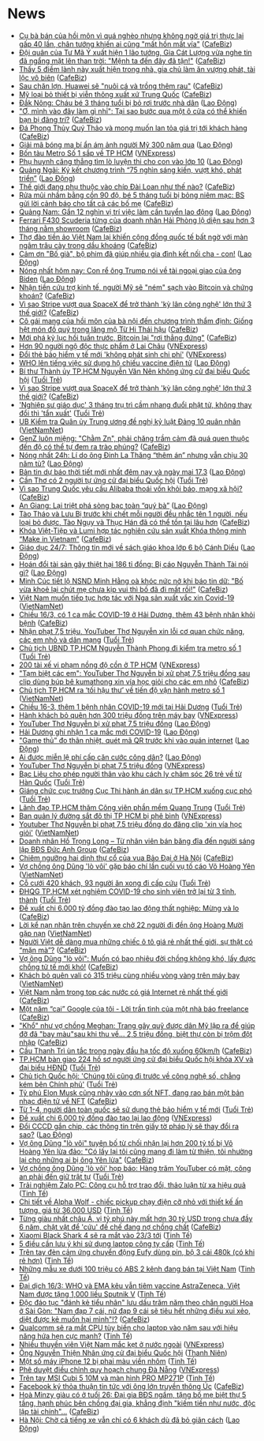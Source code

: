 # News

- [Cụ bà bán của hồi môn vì quá nghèo nhưng không ngờ giá trị thực lại gấp 40 lần, chân tướng khiến ai cũng "mất hồn mất vía"](https://cafebiz.vn/cu-ba-ban-cua-hoi-mon-vi-qua-ngheo-nhung-khong-ngo-gia-tri-thuc-lai-gap-40-lan-chan-tuong-khien-ai-cung-mat-hon-mat-via-2021031621124732.chn) ([CafeBiz](https://cafebiz.vn))
- [Đội quân của Tư Mã Ý xuất hiện 1 lão tướng, Gia Cát Lượng vừa nghe tin đã ngẩng mặt lên than trời: "Mệnh ta đến đây đã tận!"](https://cafebiz.vn/doi-quan-cua-tu-ma-y-xuat-hien-1-lao-tuong-gia-cat-luong-vua-nghe-tin-da-ngang-mat-len-than-troi-menh-ta-den-day-da-tan-20210316210838672.chn) ([CafeBiz](https://cafebiz.vn))
- [Thấy 5 điềm lành này xuất hiện trong nhà, gia chủ làm ăn vượng phát, tài lộc vô biên](https://cafebiz.vn/thay-5-diem-lanh-nay-xuat-hien-trong-nha-gia-chu-lam-an-vuong-phat-tai-loc-vo-bien-20210316210608051.chn) ([CafeBiz](https://cafebiz.vn))
- [Sau chăn lợn, Huawei sẽ "nuôi cá và trồng thêm rau"](https://cafebiz.vn/sau-chan-lon-huawei-se-nuoi-ca-va-trong-them-rau-2021031620232832.chn) ([CafeBiz](https://cafebiz.vn))
- [Mỹ loại bỏ thiết bị viễn thông xuất xứ Trung Quốc](https://cafebiz.vn/my-loai-bo-thiet-bi-vien-thong-xuat-xu-trung-quoc-20210316184004211.chn) ([CafeBiz](https://cafebiz.vn))
- [Đắk Nông: Cháu bé 3 tháng tuổi bị bỏ rơi trước nhà dân](https://laodong.vn/xa-hoi/dak-nong-chau-be-3-thang-tuoi-bi-bo-roi-truoc-nha-dan-889769.ldo) ([Lao Động](https://laodong.vn))
- ["Ơ, mình vào đây làm gì nhỉ": Tại sao bước qua một ô cửa có thể khiến bạn bị đãng trí?](https://cafebiz.vn/o-minh-vao-day-lam-gi-nhi-tai-sao-buoc-qua-mot-o-cua-co-the-khien-ban-bi-dang-tri-20210316210324542.chn) ([CafeBiz](https://cafebiz.vn))
- [Đá Phong Thủy Quý Thảo và mong muốn lan tỏa giá trị tới khách hàng](https://cafebiz.vn/da-phong-thuy-quy-thao-va-mong-muon-lan-toa-gia-tri-toi-khach-hang-20210316171002525.chn) ([CafeBiz](https://cafebiz.vn))
- [Giải mã bóng ma bí ẩn ám ảnh người Mỹ 300 năm qua](https://laodong.vn/the-gioi/giai-ma-bong-ma-bi-an-am-anh-nguoi-my-300-nam-qua-889782.ldo) ([Lao Động](https://laodong.vn))
- [Bốn tàu Metro Số 1 sắp về TP HCM](https://vnexpress.net/bon-tau-metro-so-1-sap-ve-tp-hcm-4249449.html) ([VNExpress](https://vnexpress.net))
- [Phụ huynh căng thẳng tìm lò luyện thi cho con vào lớp 10](https://laodong.vn/giao-duc/phu-huynh-cang-thang-tim-lo-luyen-thi-cho-con-vao-lop-10-889627.ldo) ([Lao Động](https://laodong.vn))
- [Quảng Ngãi: Ký kết chương trình “75 nghìn sáng kiến, vượt khó, phát triển”](https://laodong.vn/cong-doan/quang-ngai-ky-ket-chuong-trinh-75-nghin-sang-kien-vuot-kho-phat-trien-889773.ldo) ([Lao Động](https://laodong.vn))
- [Thế giới đang phụ thuộc vào chíp Đài Loan như thế nào?](https://cafebiz.vn/the-gioi-dang-phu-thuoc-vao-chip-dai-loan-nhu-the-nao-20210316202009012.chn) ([CafeBiz](https://cafebiz.vn))
- [Rửa mũi nhầm bằng cồn 90 độ, bé 5 tháng tuổi bị bỏng niêm mạc: BS gửi lời cảnh báo cho tất cả các bố mẹ](https://cafebiz.vn/rua-mui-nham-bang-con-90-do-be-5-thang-tuoi-bi-bong-niem-mac-bs-gui-loi-canh-bao-cho-tat-ca-cac-bo-me-20210316190928488.chn) ([CafeBiz](https://cafebiz.vn))
- [Quảng Nam: Gần 12 nghìn vị trí việc làm cần tuyển lao động](https://laodong.vn/cong-doan/quang-nam-gan-12-nghin-vi-tri-viec-lam-can-tuyen-lao-dong-889760.ldo) ([Lao Động](https://laodong.vn))
- [Ferrari F430 Scuderia từng của doanh nhân Hải Phòng lộ diện sau hơn 3 tháng nằm showroom](https://cafebiz.vn/ferrari-f430-scuderia-tung-cua-doanh-nhan-hai-phong-lo-dien-sau-hon-3-thang-nam-showroom-20210316190708401.chn) ([CafeBiz](https://cafebiz.vn))
- [Thợ đào tiền ảo Việt Nam lại khiến cộng đồng quốc tế bất ngờ với màn ngâm trâu cày trong dầu khoáng](https://cafebiz.vn/tho-dao-tien-ao-viet-nam-lai-khien-cong-dong-quoc-te-bat-ngo-voi-man-ngam-trau-cay-trong-dau-khoang-20210316184410256.chn) ([CafeBiz](https://cafebiz.vn))
- [Cảm ơn &quot;Bố già&quot;, bộ phim đã giúp nhiều gia đình kết nối cha - con!](https://laodong.vn/chuyen-nha-minh/cam-on-bo-gia-bo-phim-da-giup-nhieu-gia-dinh-ket-noi-cha-con-889682.ldo) ([Lao Động](https://laodong.vn))
- [Nóng nhất hôm nay: Con rể ông Trump nói về tài ngoại giao của ông Biden](https://laodong.vn/video-the-gioi/nong-nhat-hom-nay-con-re-ong-trump-noi-ve-tai-ngoai-giao-cua-ong-biden-889833.ldo) ([Lao Động](https://laodong.vn))
- [Nhận tiền cứu trợ kinh tế, người Mỹ sẽ "ném" sạch vào Bitcoin và chứng khoán?](https://cafebiz.vn/nhan-tien-cuu-tro-kinh-te-nguoi-my-se-nem-sach-vao-bitcoin-va-chung-khoan-20210316185122596.chn) ([CafeBiz](https://cafebiz.vn))
- [Vì sao Stripe vượt qua SpaceX để trở thành 'kỳ lân công nghệ' lớn thứ 3 thế giới?](https://cafebiz.vn/vi-sao-stripe-vuot-qua-spacex-de-tro-thanh-ky-lan-cong-nghe-lon-thu-3-the-gioi-20210316183840474.chn) ([CafeBiz](https://cafebiz.vn))
- [Cô gái mang của hồi môn của bà nội đến chương trình thẩm định: Giống hệt món đồ quý trong lăng mộ Từ Hi Thái hậu](https://cafebiz.vn/co-gai-mang-cua-hoi-mon-cua-ba-noi-den-chuong-trinh-tham-dinh-giong-het-mon-do-quy-trong-lang-mo-tu-hi-thai-hau-20210316190340759.chn) ([CafeBiz](https://cafebiz.vn))
- [Mới phá kỷ lục hồi tuần trước, Bitcoin lại "rơi thẳng đứng"](https://cafebiz.vn/moi-pha-ky-luc-hoi-tuan-truoc-bitcoin-lai-roi-thang-dung-20210316184948036.chn) ([CafeBiz](https://cafebiz.vn))
- [Hơn 90 người ngộ độc thực phẩm ở Lai Châu](https://vnexpress.net/hon-90-nguoi-ngo-doc-thuc-pham-o-lai-chau-4249443.html) ([VNExpress](https://vnexpress.net))
- [Đổi thẻ bảo hiểm y tế mới 'không phát sinh chi phí'](https://vnexpress.net/doi-the-bao-hiem-y-te-moi-khong-phat-sinh-chi-phi-4249450.html) ([VNExpress](https://vnexpress.net))
- [WHO lên tiếng việc sử dụng hộ chiếu vaccine điện tử](https://laodong.vn/the-gioi/who-len-tieng-viec-su-dung-ho-chieu-vaccine-dien-tu-889823.ldo) ([Lao Động](https://laodong.vn))
- [Bí thư Thành ủy TP.HCM Nguyễn Văn Nên không ứng cử đại biểu Quốc hội](https://tuoitre.vn/bi-thu-thanh-uy-tp-hcm-nguyen-van-nen-khong-ung-cu-dai-bieu-quoc-hoi-20210316142651392.htm) ([Tuổi Trẻ](https://tuoitre.vn))
- [Vì sao Stripe vượt qua SpaceX để trở thành 'kỳ lân công nghệ' lớn thứ 3 thế giới?](https://cafebiz.vn/vi-sao-stripe-vuot-qua-spacex-de-tro-thanh-ky-lan-cong-nghe-lon-thu-3-the-gioi-20210316183835616.chn) ([CafeBiz](https://cafebiz.vn))
- ['Nghiệp sư giáo dục' 3 tháng trụ trì cầm nhang đuổi phật tử, không thay đổi thì 'tẩn xuất'](https://tuoitre.vn/nghiep-su-giao-duc-3-thang-tru-tri-cam-nhang-duoi-phat-tu-khong-thay-doi-thi-tan-xuat-20210316191855332.htm) ([Tuổi Trẻ](https://tuoitre.vn))
- [UB Kiểm tra Quân ủy Trung ương đề nghị kỷ luật Đảng 10 quân nhân](http://vietnamnet.vn/vn/thoi-su/chinh-tri/ub-kiem-tra-quan-uy-trung-uong-de-nghi-ky-luat-dang-10-quan-nhan-720097.html) ([VietNamNet](https://vietnamnet.vn))
- [GenZ luôn miệng: "Chằm Zn", phải chăng trầm cảm đã quá quen thuộc đến độ có thể tự đem ra trào phúng?](https://cafebiz.vn/genz-luon-mieng-cham-zn-phai-chang-tram-cam-da-qua-quen-thuoc-den-do-co-the-tu-dem-ra-trao-phung-20210316181222015.chn) ([CafeBiz](https://cafebiz.vn))
- [Nóng nhất 24h: Lí do ông Đinh La Thăng “thêm án” nhưng vẫn chịu 30 năm tù?](https://laodong.vn/video/nong-nhat-24h-li-do-ong-dinh-la-thang-them-an-nhung-van-chiu-30-nam-tu-889786.ldo) ([Lao Động](https://laodong.vn))
- [Bản tin dự báo thời tiết mới nhất đêm nay và ngày mai 17.3](https://laodong.vn/video/ban-tin-du-bao-thoi-tiet-moi-nhat-dem-nay-va-ngay-mai-173-889621.ldo) ([Lao Động](https://laodong.vn))
- [Cần Thơ có 2 người tự ứng cử đại biểu Quốc hội](https://tuoitre.vn/can-tho-co-2-nguoi-tu-ung-cu-dai-bieu-quoc-hoi-20210316193016353.htm) ([Tuổi Trẻ](https://tuoitre.vn))
- [Vì sao Trung Quốc yêu cầu Alibaba thoái vốn khỏi báo, mạng xã hội?](https://cafebiz.vn/vi-sao-trung-quoc-yeu-cau-alibaba-thoai-von-khoi-bao-mang-xa-hoi-20210316184727028.chn) ([CafeBiz](https://cafebiz.vn))
- [An Giang: Lại triệt phá sòng bạc toàn “quý bà”](https://laodong.vn/phap-luat/an-giang-lai-triet-pha-song-bac-toan-quy-ba-889800.ldo) ([Lao Động](https://laodong.vn))
- [Tào Tháo và Lưu Bị trước khi chết mỗi người đều nhắc tên 1 người, nếu loại bỏ được, Tào Ngụy và Thục Hán đã có thể tồn tại lâu hơn](https://cafebiz.vn/tao-thao-va-luu-bi-truoc-khi-chet-moi-nguoi-deu-nhac-ten-1-nguoi-neu-loai-bo-duoc-tao-nguy-va-thuc-han-da-co-the-ton-tai-lau-hon-20210316190040157.chn) ([CafeBiz](https://cafebiz.vn))
- [Khóa Việt-Tiệp và Lumi hợp tác nghiên cứu sản xuất Khóa thông minh “Make in Vietnam”](https://cafebiz.vn/khoa-viet-tiep-va-lumi-hop-tac-nghien-cuu-san-xuat-khoa-thong-minh-make-in-vietnam-20210316154907674.chn) ([CafeBiz](https://cafebiz.vn))
- [Giáo dục 24/7: Thông tin mới về sách giáo khoa lớp 6 bộ Cánh Diều](https://laodong.vn/video/giao-duc-247-thong-tin-moi-ve-sach-giao-khoa-lop-6-bo-canh-dieu-889765.ldo) ([Lao Động](https://laodong.vn))
- [Hoán đổi tài sản gây thiệt hại 186 tỉ đồng: Bị cáo Nguyễn Thành Tài nói gì?](https://laodong.vn/phap-luat/hoan-doi-tai-san-gay-thiet-hai-186-ti-dong-bi-cao-nguyen-thanh-tai-noi-gi-889794.ldo) ([Lao Động](https://laodong.vn))
- [Minh Cúc tiết lộ NSND Minh Hằng oà khóc nức nở khi báo tin dữ: "Bố vừa khoẻ lại chút mẹ chưa kịp vui thì bố đã đi mất rồi!"](https://cafebiz.vn/minh-cuc-tiet-lo-nsnd-minh-hang-oa-khoc-nuc-no-khi-bao-tin-du-bo-vua-khoe-lai-chut-me-chua-kip-vui-thi-bo-da-di-mat-roi-20210316183425459.chn) ([CafeBiz](https://cafebiz.vn))
- [Việt Nam muốn tiếp tục hợp tác với Nga sản xuất vắc xin Covid-19](http://vietnamnet.vn/vn/thoi-su/chinh-tri/viet-nam-muon-tiep-tuc-hop-tac-voi-nga-san-xuat-vac-xin-covid-19-720095.html) ([VietNamNet](https://vietnamnet.vn))
- [Chiều 16/3, có 1 ca mắc COVID-19 ở Hải Dương, thêm 43 bệnh nhân khỏi bệnh](https://cafebiz.vn/chieu-16-3-co-1-ca-mac-covid-19-o-hai-duong-them-43-benh-nhan-khoi-benh-20210316182941831.chn) ([CafeBiz](https://cafebiz.vn))
- [Nhận phạt 7,5 triệu, YouTuber Thơ Nguyễn xin lỗi cơ quan chức năng, các em nhỏ và dân mạng](https://tuoitre.vn/nhan-phat-7-5-trieu-youtuber-tho-nguyen-xin-loi-co-quan-chuc-nang-cac-em-nho-va-dan-mang-20210316181229939.htm) ([Tuổi Trẻ](https://tuoitre.vn))
- [Chủ tịch UBND TP.HCM Nguyễn Thành Phong đi kiểm tra metro số 1](https://tuoitre.vn/chu-tich-ubnd-tp-hcm-nguyen-thanh-phong-di-kiem-tra-metro-so-1-20210316173847813.htm) ([Tuổi Trẻ](https://tuoitre.vn))
- [200 tài xế vi phạm nồng độ cồn ở TP HCM](https://vnexpress.net/200-tai-xe-vi-pham-nong-do-con-o-tp-hcm-4248955.html) ([VNExpress](https://vnexpress.net))
- ["Tạm biệt các em": YouTuber Thơ Nguyễn bị xử phạt 7,5 triệu đồng sau clip dùng búp bê kumathong xin vía học giỏi cho các em nhỏ](https://cafebiz.vn/tam-biet-cac-em-youtuber-tho-nguyen-bi-xu-phat-75-trieu-dong-sau-clip-dung-bup-be-kumathong-xin-via-hoc-gioi-cho-cac-em-nho-20210316182717352.chn) ([CafeBiz](https://cafebiz.vn))
- [Chủ tịch TP.HCM ra ‘tối hậu thư’ về tiến độ vận hành metro số 1](http://vietnamnet.vn/vn/thoi-su/an-toan-giao-thong/chu-tich-tp-hcm-ra-toi-hau-thu-ve-tien-do-van-hanh-metro-so-1-720091.html) ([VietNamNet](https://vietnamnet.vn))
- [Chiều 16-3, thêm 1 bệnh nhân COVID-19 mới tại Hải Dương](https://tuoitre.vn/chieu-16-3-them-1-benh-nhan-covid-19-moi-tai-hai-duong-20210316181314293.htm) ([Tuổi Trẻ](https://tuoitre.vn))
- [Hành khách bỏ quên hơn 300 triệu đồng trên máy bay](https://vnexpress.net/hanh-khach-bo-quen-hon-300-trieu-dong-tren-may-bay-4249435.html) ([VNExpress](https://vnexpress.net))
- [YouTuber Thơ Nguyễn bị xử phạt 7,5 triệu đồng](https://laodong.vn/xa-hoi/youtuber-tho-nguyen-bi-xu-phat-75-trieu-dong-889771.ldo) ([Lao Động](https://laodong.vn))
- [Hải Dương ghi nhận 1 ca mắc mới COVID-19](https://laodong.vn/y-te/hai-duong-ghi-nhan-1-ca-mac-moi-covid-19-889790.ldo) ([Lao Động](https://laodong.vn))
- [&quot;Game thủ” đo thân nhiệt, quét mã QR trước khi vào quán internet](https://laodong.vn/video/game-thu-do-than-nhiet-quet-ma-qr-truoc-khi-vao-quan-internet-889706.ldo) ([Lao Động](https://laodong.vn))
- [Ai được miễn lệ phí cấp căn cước công dân?](https://laodong.vn/infographic/ai-duoc-mien-le-phi-cap-can-cuoc-cong-dan-889692.ldo) ([Lao Động](https://laodong.vn))
- [YouTuber Thơ Nguyễn bị phạt 7,5 triệu đồng](https://vnexpress.net/youtuber-tho-nguyen-bi-phat-7-5-trieu-dong-4249407.html) ([VNExpress](https://vnexpress.net))
- [Bạc Liêu cho phép người thân vào khu cách ly chăm sóc 26 trẻ về từ Hàn Quốc](https://tuoitre.vn/bac-lieu-cho-phep-nguoi-than-vao-khu-cach-ly-cham-soc-26-tre-ve-tu-han-quoc-2021031617074286.htm) ([Tuổi Trẻ](https://tuoitre.vn))
- [Giáng chức cục trưởng Cục Thi hành án dân sự TP.HCM xuống cục phó](https://tuoitre.vn/giang-chuc-cuc-truong-cuc-thi-hanh-an-dan-su-tp-hcm-xuong-cuc-pho-20210316171618517.htm) ([Tuổi Trẻ](https://tuoitre.vn))
- [Lãnh đạo TP.HCM thăm Công viên phần mềm Quang Trung](https://tuoitre.vn/lanh-dao-tp-hcm-tham-cong-vien-phan-mem-quang-trung-20210316172444125.htm) ([Tuổi Trẻ](https://tuoitre.vn))
- [Ban quản lý đường sắt đô thị TP HCM bị phê bình](https://vnexpress.net/ban-quan-ly-duong-sat-do-thi-tp-hcm-bi-phe-binh-4249219.html) ([VNExpress](https://vnexpress.net))
- [Youtuber Thơ Nguyễn bị phạt 7,5 triệu đồng do đăng clip 'xin vía học giỏi'](http://vietnamnet.vn/vn/thoi-su/youtuber-tho-nguyen-bi-phat-7-5-trieu-dong-do-dang-clip-xin-via-hoc-gioi-720085.html) ([VietNamNet](https://vietnamnet.vn))
- [Doanh nhân Hồ Trọng Long – Từ nhân viên bán băng đĩa đến người sáng lập BĐS Đức Anh Group](https://cafebiz.vn/doanh-nhan-ho-trong-long-tu-nhan-vien-ban-bang-dia-den-nguoi-sang-lap-bds-duc-anh-group-20210316171024613.chn) ([CafeBiz](https://cafebiz.vn))
- [Chiêm ngưỡng hai dinh thự cổ của vua Bảo Đại ở Hà Nội](https://cafebiz.vn/chiem-nguong-hai-dinh-thu-co-cua-vua-bao-dai-o-ha-noi-20210316171601272.chn) ([CafeBiz](https://cafebiz.vn))
- [Vợ chồng ông Dũng 'lò vôi' gặp báo chí lần cuối vụ tố cáo Võ Hoàng Yên](http://vietnamnet.vn/vn/thoi-su/vo-chong-ong-dung-lo-voi-gap-bao-chi-lan-cuoi-vu-to-cao-vo-hoang-yen-720073.html) ([VietNamNet](https://vietnamnet.vn))
- [Cỗ cưới 420 khách, 93 người ăn xong đi cấp cứu](https://tuoitre.vn/co-cuoi-420-khach-93-nguoi-an-xong-di-cap-cuu-20210316162054922.htm) ([Tuổi Trẻ](https://tuoitre.vn))
- [ĐHQG TP.HCM xét nghiệm COVID-19 cho sinh viên trở lại từ 3 tỉnh, thành](https://tuoitre.vn/dhqg-tp-hcm-xet-nghiem-covid-19-cho-sinh-vien-tro-lai-tu-3-tinh-thanh-20210316161020028.htm) ([Tuổi Trẻ](https://tuoitre.vn))
- [Đề xuất chi 6.000 tỷ đồng đào tạo lao động thất nghiệp: Mừng và lo](https://cafebiz.vn/de-xuat-chi-6000-ty-dong-dao-tao-lao-dong-that-nghiep-mung-va-lo-2021031616562741.chn) ([CafeBiz](https://cafebiz.vn))
- [Lời kể nạn nhân trên chuyến xe chở 22 người đi đền ông Hoàng Mười gặp nạn](http://vietnamnet.vn/vn/thoi-su/an-toan-giao-thong/loi-ke-nan-nhan-tren-chuyen-xe-cho-22-nguoi-di-den-ong-hoang-muoi-gap-nan-720040.html) ([VietNamNet](https://vietnamnet.vn))
- [Người Việt dễ dàng mua những chiếc ô tô giá rẻ nhất thế giới, sự thật có “mặn mà”?](https://cafebiz.vn/nguoi-viet-de-dang-mua-nhung-chiec-o-to-gia-re-nhat-the-gioi-su-that-co-man-ma-20210316152924389.chn) ([CafeBiz](https://cafebiz.vn))
- [Vợ ông Dũng "lò vôi": Muốn có bao nhiêu đời chồng không khó, lấy được chồng tử tế mới khó!](https://cafebiz.vn/vo-ong-dung-lo-voi-muon-co-bao-nhieu-doi-chong-khong-kho-lay-duoc-chong-tu-te-moi-kho-20210316165202964.chn) ([CafeBiz](https://cafebiz.vn))
- [Khách bỏ quên vali có 315 triệu cùng nhiều vòng vàng trên máy bay](http://vietnamnet.vn/vn/thoi-su/khach-bo-quen-vali-co-315-trieu-cung-nhieu-vong-vang-tren-may-bay-720050.html) ([VietNamNet](https://vietnamnet.vn))
- [Việt Nam nằm trong top các nước có giá Internet rẻ nhất thế giới](https://cafebiz.vn/viet-nam-nam-trong-top-cac-nuoc-co-gia-internet-re-nhat-the-gioi-20210316134732239.chn) ([CafeBiz](https://cafebiz.vn))
- [Một năm “cai” Google của tôi - Lời trần tình của một nhà báo freelance](https://cafebiz.vn/mot-nam-cai-google-cua-toi-loi-tran-tinh-cua-mot-nha-bao-freelance-20210316162706081.chn) ([CafeBiz](https://cafebiz.vn))
- ["Khổ" như vợ chồng Meghan: Trang gây quỹ được dân Mỹ lập ra để giúp đỡ đã "bay màu"sau khi thu về... 2,5 triệu đồng, biệt thự còn bị trộm đột nhập](https://cafebiz.vn/kho-nhu-vo-chong-meghan-trang-gay-quy-duoc-dan-my-lap-ra-de-giup-do-da-bay-mausau-khi-thu-ve-25-trieu-dong-biet-thu-con-bi-trom-dot-nhap-20210316162209736.chn) ([CafeBiz](https://cafebiz.vn))
- [Cầu Thanh Trì ùn tắc trong ngày đầu hạ tốc độ xuống 60km/h](https://cafebiz.vn/cau-thanh-tri-un-tac-trong-ngay-dau-ha-toc-do-xuong-60km-h-20210316162010.chn) ([CafeBiz](https://cafebiz.vn))
- [TP.HCM bàn giao 224 hồ sơ người ứng cử đại biểu Quốc hội khóa XV và đại biểu HĐND](https://tuoitre.vn/tp-hcm-ban-giao-224-ho-so-nguoi-ung-cu-dai-bieu-quoc-hoi-khoa-xv-va-dai-bieu-hdnd-20210316153425537.htm) ([Tuổi Trẻ](https://tuoitre.vn))
- [Chủ tịch Quốc hội: 'Chúng tôi cũng đi trước về công nghệ số, chẳng kém bên Chính phủ'](https://tuoitre.vn/chu-tich-quoc-hoi-chung-toi-cung-di-truoc-ve-cong-nghe-so-chang-kem-ben-chinh-phu-20210316154607278.htm) ([Tuổi Trẻ](https://tuoitre.vn))
- [Tỷ phú Elon Musk cũng nhảy vào cơn sốt NFT, đang rao bán một bản nhạc điện tử về NFT](https://cafebiz.vn/ty-phu-elon-musk-cung-nhay-vao-con-sot-nft-dang-rao-ban-mot-ban-nhac-dien-tu-ve-nft-20210316134546621.chn) ([CafeBiz](https://cafebiz.vn))
- [Từ 1-4, người dân toàn quốc sẽ sử dụng thẻ bảo hiểm y tế mới](https://tuoitre.vn/tu-1-4-nguoi-dan-toan-quoc-se-su-dung-the-bao-hiem-y-te-moi-20210316153115315.htm) ([Tuổi Trẻ](https://tuoitre.vn))
- [Đề xuất chi 6.000 tỷ đồng đào tạo lại lao động](https://vnexpress.net/de-xuat-chi-6-000-ty-dong-dao-tao-lai-lao-dong-4249239.html) ([VNExpress](https://vnexpress.net))
- [Đổi CCCD gắn chip, các thông tin trên giấy tờ pháp lý sẽ thay đổi ra sao?](https://laodong.vn/video/doi-cccd-gan-chip-cac-thong-tin-tren-giay-to-phap-ly-se-thay-doi-ra-sao-889546.ldo) ([Lao Động](https://laodong.vn))
- [Vợ ông Dũng "lò vôi" tuyên bố từ chối nhận lại hơn 200 tỷ tố bị Võ Hoàng Yên lừa đảo: "Có lấy lại tôi cũng mang đi làm từ thiện, tôi nhường lại cho những ai bị ông Yên lừa"](https://cafebiz.vn/vo-ong-dung-lo-voi-tuyen-bo-tu-choi-nhan-lai-hon-200-ty-to-bi-vo-hoang-yen-lua-dao-co-lay-lai-toi-cung-mang-di-lam-tu-thien-toi-nhuong-lai-cho-nhung-ai-bi-ong-yen-lua-20210316155235257.chn) ([CafeBiz](https://cafebiz.vn))
- [Vợ chồng ông Dũng 'lò vôi' họp báo: Hàng trăm YouTuber có mặt, công an phải đến giữ trật tự](https://tuoitre.vn/vo-chong-ong-dung-lo-voi-hop-bao-hang-tram-youtuber-co-mat-cong-an-phai-den-giu-trat-tu-20210316152347447.htm) ([Tuổi Trẻ](https://tuoitre.vn))
- [Trải nghiệm Zalo PC: Công cụ hỗ trợ trao đổi, thảo luận từ xa hiệu quả](https://tinhte.vn/thread/trai-nghiem-zalo-pc-cong-cu-ho-tro-trao-doi-thao-luan-tu-xa-hieu-qua.3283182/) ([Tinh Tế](https://tinhte.vn))
- [Chi tiết về Alpha Wolf - chiếc pickup chạy điện cỡ nhỏ với thiết kế ấn tượng, giá từ 36.000 USD](https://tinhte.vn/thread/chi-tiet-ve-alpha-wolf-chiec-pickup-chay-dien-co-nho-voi-thiet-ke-an-tuong-gia-tu-36-000-usd.3294165/) ([Tinh Tế](https://tinhte.vn))
- [Từng giàu nhất châu Á, vị tỷ phú này mất hơn 30 tỷ USD trong chưa đầy 6 năm, chật vật để 'cứu' đế chế đang nợ chồng chất](https://cafebiz.vn/tung-giau-nhat-chau-a-vi-ty-phu-nay-mat-hon-30-ty-usd-trong-chua-day-6-nam-chat-vat-de-cuu-de-che-dang-no-chong-chat-20210316151534367.chn) ([CafeBiz](https://cafebiz.vn))
- [Xiaomi Black Shark 4 sẽ ra mắt vào 23/3 tới](https://tinhte.vn/thread/xiaomi-black-shark-4-se-ra-mat-vao-23-3-toi.3294303/) ([Tinh Tế](https://tinhte.vn))
- [5 điều cần lưu ý khi sử dụng laptop công ty cấp](https://tinhte.vn/thread/5-dieu-can-luu-y-khi-su-dung-laptop-cong-ty-cap.3292106/) ([Tinh Tế](https://tinhte.vn))
- [Trên tay đèn cảm ứng chuyển động Eufy dùng pin, bộ 3 cái 480k (có khi rẻ hơn)](https://tinhte.vn/thread/tren-tay-den-cam-ung-chuyen-dong-eufy-dung-pin-bo-3-cai-480k-co-khi-re-hon.3293807/) ([Tinh Tế](https://tinhte.vn))
- [Những mẫu xe dưới 100 triệu có ABS 2 kênh đang bán tại Việt Nam](https://tinhte.vn/thread/nhung-mau-xe-duoi-100-trieu-co-abs-2-kenh-dang-ban-tai-viet-nam.3293642/) ([Tinh Tế](https://tinhte.vn))
- [Đại dịch 16/3: WHO và EMA kêu vẫn tiêm vaccine AstraZeneca, Việt Nam được tặng 1,000 liều Sputnik V](https://tinhte.vn/thread/dai-dich-16-3-who-va-ema-keu-van-tiem-vaccine-astrazeneca-viet-nam-duoc-tang-1-000-lieu-sputnik-v.3294254/) ([Tinh Tế](https://tinhte.vn))
- [Độc đáo tục "đánh kẻ tiểu nhân" lưu dấu trăm năm theo chân người Hoa ở Sài Gòn: "Nam đạp 7 cái, nữ đạp 9 cái sẽ tiêu hết những điều xui xẻo, diệt được kẻ muốn hại mình"!?](https://cafebiz.vn/doc-dao-tuc-danh-ke-tieu-nhan-luu-dau-tram-nam-theo-chan-nguoi-hoa-o-sai-gon-nam-dap-7-cai-nu-dap-9-cai-se-tieu-het-nhung-dieu-xui-xeo-diet-duoc-ke-muon-hai-minh-20210316154306114.chn) ([CafeBiz](https://cafebiz.vn))
- [Qualcomm sẽ ra mắt CPU tùy biến cho laptop vào năm sau với hiệu năng hứa hẹn cực mạnh?](https://tinhte.vn/thread/qualcomm-se-ra-mat-cpu-tuy-bien-cho-laptop-vao-nam-sau-voi-hieu-nang-hua-hen-cuc-manh.3294392/) ([Tinh Tế](https://tinhte.vn))
- [Nhiều thuyền viên Việt Nam mắc kẹt ở nước ngoài](https://vnexpress.net/nhieu-thuyen-vien-viet-nam-mac-ket-o-nuoc-ngoai-4249058.html) ([VNExpress](https://vnexpress.net))
- [Ông Nguyễn Thiện Nhân ứng cử đại biểu Quốc hội](https://thanhnien.vn/thoi-su/ong-nguyen-thien-nhan-ung-cu-dai-bieu-quoc-hoi-1355077.html) ([Thanh Niên](https://thanhnien.vn))
- [Một số máy iPhone 12 bị phai màu viền nhôm](https://tinhte.vn/thread/mot-so-may-iphone-12-bi-phai-mau-vien-nhom.3294029/) ([Tinh Tế](https://tinhte.vn))
- [Phê duyệt điều chỉnh quy hoạch chung Đà Nẵng](https://vnexpress.net/phe-duyet-dieu-chinh-quy-hoach-chung-da-nang-4249214.html) ([VNExpress](https://vnexpress.net))
- [Trên tay MSI Cubi 5 10M và màn hình PRO MP271P](https://tinhte.vn/thread/tren-tay-msi-cubi-5-10m-va-man-hinh-pro-mp271p.3290500/) ([Tinh Tế](https://tinhte.vn))
- [Facebook ký thỏa thuận tin tức với ông lớn truyền thông Úc](https://cafebiz.vn/facebook-ky-thoa-thuan-tin-tuc-voi-ong-lon-truyen-thong-uc-20210316134307726.chn) ([CafeBiz](https://cafebiz.vn))
- [Hoà Minzy giàu có ở tuổi 26: Đại gia BĐS ngầm, tặng bố mẹ biệt thự 5 tầng, hạnh phúc bên chồng đại gia, khẳng định "kiếm tiền như nước, độc lập tài chính"...](https://cafebiz.vn/hoa-minzy-giau-co-o-tuoi-26-dai-gia-bds-ngam-tang-bo-me-biet-thu-5-tang-hanh-phuc-ben-chong-dai-gia-khang-dinh-kiem-tien-nhu-nuoc-doc-lap-tai-chinh-20210316133155195.chn) ([CafeBiz](https://cafebiz.vn))
- [Hà Nội: Chờ cả tiếng xe vẫn chỉ có 6 khách dù đã bỏ giãn cách](https://laodong.vn/photo/ha-noi-cho-ca-tieng-xe-van-chi-co-6-khach-du-da-bo-gian-cach-889676.ldo) ([Lao Động](https://laodong.vn))
